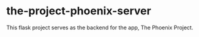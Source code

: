 # the-project-phoenix-server
This flask project serves as the backend for the app, The Phoenix Project. 
